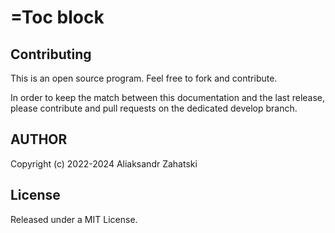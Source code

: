 # =Toc block

## Contributing

This is an open source program. Feel free to fork and contribute.

In order to keep the match between this documentation and the last release, please contribute and pull requests on the dedicated develop branch.

## AUTHOR

Copyright (c) 2022-2024 Aliaksandr Zahatski

## License

Released under a MIT License.